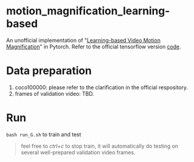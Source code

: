 # motion_magnification_learning-based
An unofficial implementation of "[Learning-based Video Motion Magnification](https://arxiv.org/abs/1804.02684)" in Pytorch.
Refer to the official tensorflow version [code](https://github.com/12dmodel/deep_motion_mag).

# Data preparation
1. coco100000: please refer to the clarification in the official respository.
2. frames of validation video: TBD. 

# Run
`bash run_G.sh` to train and test
> feel free to _ctrl+c_ to stop train, it will automatically do testing on several well-prepared validation video frames.
